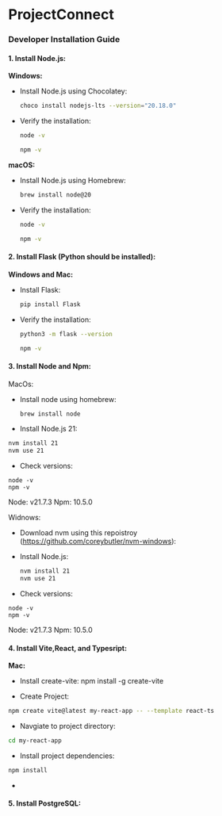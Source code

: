 
# ProjectConnect

### Developer Installation Guide

#### 1. Install Node.js:

**Windows:**

- Install Node.js using Chocolatey:
  ```bash
  choco install nodejs-lts --version="20.18.0"
  ```

- Verify the installation:
  ```bash
  node -v
  ```

  ```bash
  npm -v
  ```

**macOS:**

- Install Node.js using Homebrew:
  ```bash
  brew install node@20
  ```

- Verify the installation:
  ```bash
  node -v
  ```

  ```bash
  npm -v
  ```

#### 2. Install Flask (Python should be installed):
**Windows and Mac:**

- Install Flask:
  ```bash
  pip install Flask
  ```

- Verify the installation:
  ```bash
  python3 -m flask --version
  ```
  ```bash
  npm -v
  ```
#### 3. Install Node and Npm:

MacOs:
- Install node using homebrew:
  ```bash
  brew install node
  ```
- Install Node.js 21:
``` bash
nvm install 21
nvm use 21
```

- Check versions:
```
node -v
npm -v
```
Node: v21.7.3
Npm: 10.5.0

Widnows:
- Download nvm using this repoistroy
(https://github.com/coreybutler/nvm-windows):

- Install Node.js:
  ```bash
  nvm install 21
  nvm use 21
  ```

- Check versions:
```
node -v
npm -v
```
Node: v21.7.3
Npm: 10.5.0

 
#### 4. Install Vite,React, and Typesript:

**Mac:**
- Install create-vite:
npm install -g create-vite

- Create Project:
``` bash
npm create vite@latest my-react-app -- --template react-ts
```

- Navgiate to project directory:
```bash
cd my-react-app
```

- Install project dependencies:
``` bash
npm install
```

- 

#### 5. Install PostgreSQL:

